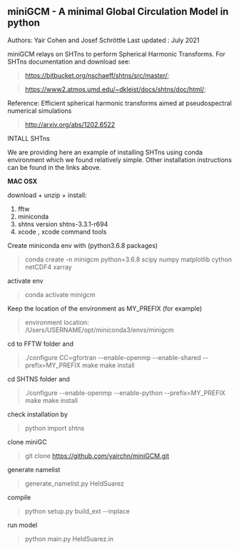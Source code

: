 ## miniGCM - A minimal Global Circulation Model in python

Authors: Yair Cohen and Josef Schröttle
Last updated : July 2021

miniGCM relays on SHTns to perform Spherical Harmonic Transforms.
For SHTns documentation and download see:
> https://bitbucket.org/nschaeff/shtns/src/master/;

> https://www2.atmos.umd.edu/~dkleist/docs/shtns/doc/html/;

Reference:
Efficient spherical harmonic transforms aimed at pseudospectral numerical simulations

> http://arxiv.org/abs/1202.6522

INTALL SHTns

We are providing here an example of installing SHTns using conda environment which we found relatively simple.
Other installation instructions can be found in the links above.

**MAC OSX**

download + unzip + install:
1. fftw
2. miniconda
3. shtns version shtns-3.3.1-r694
4. xcode , xcode command tools

Create miniconda env with (python3.6.8 packages)
> conda create -n minigcm python=3.6.8 scipy numpy matplotlib cython netCDF4 xarray

activate env
> conda activate minigcm

Keep the location of the environment as MY_PREFIX (for example)
> environment location: /Users/USERNAME/opt/miniconda3/envs/minigcm

cd to FFTW folder and
> ./configure CC=gfortran --enable-openmp --enable-shared --prefix=MY_PREFIX
> make 
> make install

cd SHTNS  folder and
> ./configure --enable-openmp --enable-python --prefix=MY_PREFIX
> make 
> make install

check installation by
> python
> import shtns


clone miniGC
> git clone https://github.com/yairchn/miniGCM.git


generate namelist

> generate_namelist.py HeldSuarez

compile
> python setup.py build_ext --inplace 

run model
> python main.py HeldSuarez.in